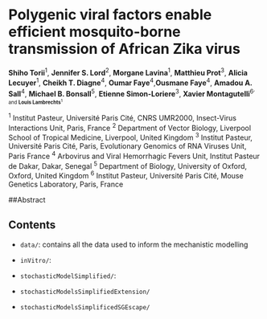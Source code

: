 # Polygenic viral factors enable efficient mosquito-borne transmission of African Zika virus

**Shiho Torii**<sup>1</sup>, **Jennifer S. Lord**<sup>2</sup>, **Morgane Lavina**<sup>1</sup>, **Matthieu Prot**<sup>3</sup>, **Alicia Lecuyer**<sup>1</sup>, **Cheikh T. Diagne**<sup>4</sup>, **Oumar Faye**<sup>4</sup>,**Ousmane Faye**<sup>4</sup>, **Amadou A. Sall**<sup>4</sup>, **Michael B. Bonsall**<sup>5</sup>, **Etienne Simon-Loriere**<sup>3</sup>, **Xavier Montagutelli**<sup>6<sup/>, and **Louis Lambrechts**<sup>1<sup/>

<sup>1</sup> Institut Pasteur, Université Paris Cité, CNRS UMR2000, Insect-Virus Interactions Unit, Paris, France
<sup>2</sup> Department of Vector Biology, Liverpool School of Tropical Medicine, Liverpool, United Kingdom
<sup>3</sup> Institut Pasteur, Université Paris Cité, Paris, Evolutionary Genomics of RNA Viruses Unit, Paris France 
<sup>4</sup> Arbovirus and Viral Hemorrhagic Fevers Unit, Institut Pasteur de Dakar, Dakar, Senegal
<sup>5</sup> Department of Biology, University of Oxford, Oxford, United Kingdom
<sup>6</sup> Institut Pasteur, Université Paris Cité, Mouse Genetics Laboratory, Paris, France

##Abstract

## Contents
- `data/`: contains all the data used to inform the mechanistic modelling

- `inVitro/`: 

- `stochasticModelSimplified/`:

- `stochasticModelsSimplifiedExtension/`

- `stochasticModelsSimplificedSGEscape/`

